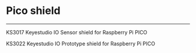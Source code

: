 # Pico shield
---

KS3017 Keyestudio IO Sensor shield for Raspberry Pi PICO

KS3022 Keyestudio IO Prototype shield for Raspberry Pi PICO







